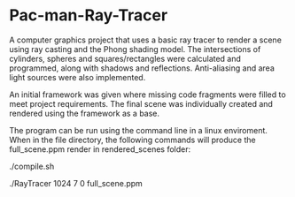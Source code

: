 # Pac-man-Ray-Tracer

A computer graphics project that uses a basic ray tracer to render a scene using ray casting and the Phong shading model. The intersections of cylinders, spheres and squares/rectangles were calculated and programmed, along with shadows and reflections. Anti-aliasing and area light sources were also implemented. 

An initial framework was given where missing code fragments were filled to meet project requirements. The final scene was individually created and rendered using the framework as a base. 

The program can be run using the command line in a linux enviroment. When in the file directory, the following commands will produce the full_scene.ppm render in rendered_scenes folder:

./compile.sh

./RayTracer 1024 7 0 full_scene.ppm
